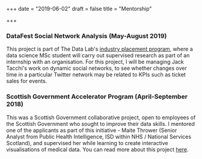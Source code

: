 +++
date = "2019-06-02"
draft = false
title = "Mentorship"

+++



### DataFest Social Network Analysis (May-August 2019)

This project is part of The Data Lab's [industry placement program](https://www.thedatalab.com/what-we-do/skills-and-training/the-data-lab-msc), where a data science MSc student will carry out supervised research as part of an internship with an organisation. For this project, I will be managing Jack Tacchi's work on dynamic social networks, to see whether changes over time in a particular Twitter network may be related to KPIs such as ticket sales for events.


### Scottish Government Accelerator Program (April-September 2018)

This was a Scottish Government collaborative project, open to employees of the Scottish Government who sought to improve their data skills. I mentored one of the applicants as part of this initiative - Maite Thrower (Senior Analyst from Public Health Intelligence, ISD within NHS / National Services Scotland), and supervised her while learning to create interactive visualisations of medical data. You can read more about this project [here](http://datapowered.io/post/2018-10-22-post-scottish-government-data-science-accelerator-programme/).

